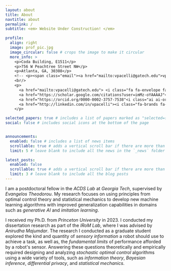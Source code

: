 ```yaml
---
layout: about
title: About
navtitle: about
permalink: /
subtitle: <em> Website Under Construction! </em>

profile:
  align: right
  image: prof_pic.jpg
  image_circular: false # crops the image to make it circular
  more_info: >
    <p>Coda Building, E1511</p>
    <p>756 W Peachtree Street NW</p>
    <p>Atlanta, GA, 30308</p>
    <!-- <p><span class="email"><a href="mailto:vpacelli@gatech.edu">vpacelli@gatech.edu</a></span></p> -->
    <br/>
    <p>
      <a href="mailto:vpacelli@gatech.edu"> <i class="fa fa-envelope fa-2x icon-link"></i></a>
      <a href="https://scholar.google.com/citations?user=imMz-oYAAAAJ"<i class="ai ai-google-scholar ai-2x icon-link"></i></a>
      <a href="https://orcid.org/0000-0002-3757-7538"<i class="ai ai-orcid ai-2x icon-link"></i></a>
      <a href="http://linkedin.com/in/vpacelli"><i class="fa-brands fa-linkedin-in fa-2x icon-link"></i></a>
    </p>

selected_papers: true # includes a list of papers marked as "selected={true}"
social: false # includes social icons at the bottom of the page


announcements:
  enabled: false # includes a list of news items
  scrollable: true # adds a vertical scroll bar if there are more than 3 news items
  limit: 5 # leave blank to include all the news in the `_news` folder

latest_posts:
  enabled: false
  scrollable: true # adds a vertical scroll bar if there are more than 3 new posts items
  limit: 3 # leave blank to include all the blog posts
---
```


I am a postdoctoral fellow in the *ACDS Lab* at *Georgia Tech*, supervised by *Evangelos Theodorou*. My research focuses on using principles from optimal control theory and statistical mechanics to develop new machine learning algorithms with improved generalization capabilities in domains such as *generative AI* and *imitation learning*.

I received my Ph.D. from *Princeton University* in 2023. I conducted my dissertation research as part of the *IRoM Lab*, where I was advised by *Anirudha Majumdar*. The research I conducted as a graduate student explored the kind and quantity of *sensory information* a robot should use to achieve a task, as well as, the *fundamental limits* of performance afforded by a robot's sensor. Answering these questions theoretically and empirically required designing and analyzing *stochastic optimal control* algorithms using a wide variety of tools, such as *information theory*, *Bayesian inference*, *differential privacy*, and *statistical mechanics*.

<!--
Currently, I am working to  involves quantifying and improving the generalization capabilities of AI models, such as *diffusion models* and *deep unfolded algorithms*, using principles from stochastic optimal control.

My work focused on a theoretical and empirical analysis that positively answers two fundamental questions in robotics:

1. Given a robot and its sensing suite, can we *estimate the best performance* the robot can achieve on a given task? That is, is there a *fundamental limit* to how well this robot can complete a task?
2. What is the least amount of information a robot needs to complete a task? Humans achive high levels of performance while only monitor a small number of *task-relevant variables*. Can we synthesize similar control policies for robots that only rely on task-relevant information? Moreover, do these policies exhibit the same benefits observed in humans: do they avoid overfitting to irrelevant sensor information and are they computationally more efficient in some manner?

 -->

<!--
Write your biography here. Tell the world about yourself. Link to your favorite [subreddit](http://reddit.com). You can put a picture in, too. The code is already in, just name your picture `prof_pic.jpg` and put it in the `img/` folder.

Put your address / P.O. box / other info right below your picture. You can also disable any of these elements by editing `profile` property of the YAML header of your `_pages/about.md`. Edit `_bibliography/papers.bib` and Jekyll will render your [publications page](/al-folio/publications/) automatically.

Link to your social media connections, too. This theme is set up to use [Font Awesome icons](https://fontawesome.com/) and [Academicons](https://jpswalsh.github.io/academicons/), like the ones below. Add your Facebook, Twitter, LinkedIn, Google Scholar, or just disable all of them.
-->